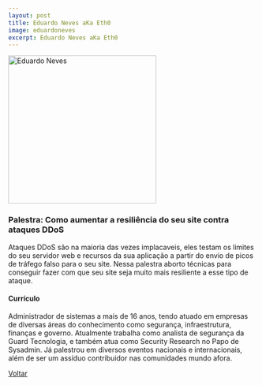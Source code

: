 ```yaml
---
layout: post
title: Eduardo Neves aKa Eth0
image: eduardoneves
excerpt: Eduardo Neves aKa Eth0
---
```

<p><img src="{{ site.baseurl }}/convidados/{{ page.image }}.jpg" alt="Eduardo Neves" height="300" width="300"/></p>


### Palestra: Como aumentar a resiliência do seu site contra ataques DDoS

Ataques DDoS são na maioria das vezes implacaveis, eles testam os limites do seu servidor web e recursos da sua aplicação a partir do envio de picos de tráfego falso para o seu site. Nessa palestra aborto técnicas para conseguir fazer com que seu site seja muito mais resiliente a esse tipo de ataque.

#### Currículo

Administrador de sistemas a mais de 16 anos, tendo atuado em empresas de diversas áreas do conhecimento como segurança, infraestrutura, finanças e governo. Atualmente trabalha como analista de segurança da Guard Tecnologia, e também atua como Security Research no Papo de Sysadmin. Já palestrou em diversos eventos nacionais e internacionais, além de ser um assíduo contribuidor nas comunidades mundo afora.

<a href="{{ site.baseurl }}/index.html">Voltar</a>

